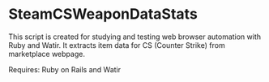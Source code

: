 # SteamCSWeaponDataStats
This script is created for studying and testing web browser automation with 
Ruby and Watir. It extracts item data for CS (Counter Strike)
from marketplace webpage.

Requires: Ruby on Rails and Watir 